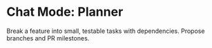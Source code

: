 # Chat Mode: Planner

Break a feature into small, testable tasks with dependencies. Propose branches and PR milestones.
